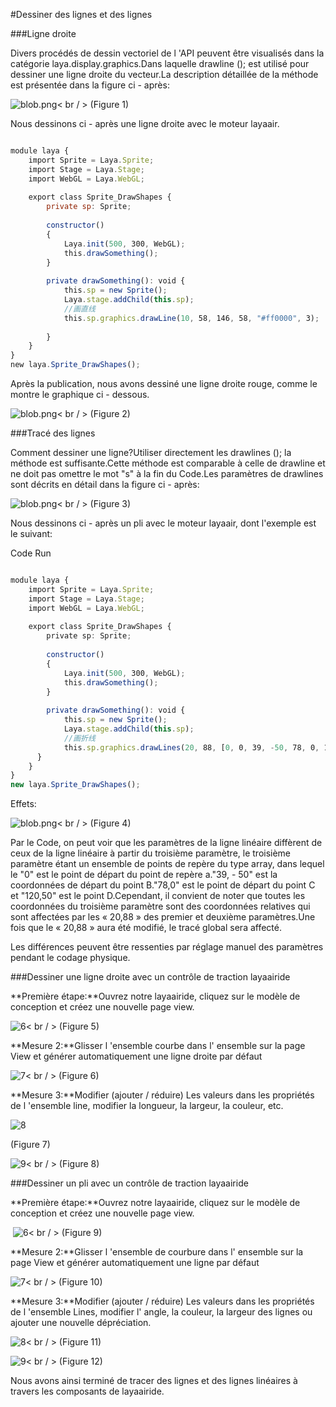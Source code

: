 #Dessiner des lignes et des lignes



###Ligne droite

Divers procédés de dessin vectoriel de l 'API peuvent être visualisés dans la catégorie laya.display.graphics.Dans laquelle drawline (); est utilisé pour dessiner une ligne droite du vecteur.La description détaillée de la méthode est présentée dans la figure ci - après:

​![blob.png](img/1.png)< br / >
(Figure 1)

Nous dessinons ci - après une ligne droite avec le moteur layaair.


```javascript

module laya {
    import Sprite = Laya.Sprite;
    import Stage = Laya.Stage;
    import WebGL = Laya.WebGL;
 
    export class Sprite_DrawShapes {
        private sp: Sprite;
 
        constructor()
        {
            Laya.init(500, 300, WebGL);
            this.drawSomething();
        }
 
        private drawSomething(): void {
            this.sp = new Sprite();
            Laya.stage.addChild(this.sp);
            //画直线
            this.sp.graphics.drawLine(10, 58, 146, 58, "#ff0000", 3);
 
        }
    }
}
new laya.Sprite_DrawShapes();
```


Après la publication, nous avons dessiné une ligne droite rouge, comme le montre le graphique ci - dessous.

​![blob.png](img/2.png)< br / >
(Figure 2)



###Tracé des lignes

Comment dessiner une ligne?Utiliser directement les drawlines (); la méthode est suffisante.Cette méthode est comparable à celle de drawline et ne doit pas omettre le mot "s" à la fin du Code.Les paramètres de drawlines sont décrits en détail dans la figure ci - après:

​![blob.png](img/3.png)< br / >
(Figure 3)

Nous dessinons ci - après un pli avec le moteur layaair, dont l'exemple est le suivant:



Code Run


```typescript

module laya {
    import Sprite = Laya.Sprite;
    import Stage = Laya.Stage;
    import WebGL = Laya.WebGL;
 
    export class Sprite_DrawShapes {
        private sp: Sprite;
 
        constructor()
        {
            Laya.init(500, 300, WebGL);
            this.drawSomething();
        }
 
        private drawSomething(): void {
            this.sp = new Sprite();
            Laya.stage.addChild(this.sp);
            //画折线
            this.sp.graphics.drawLines(20, 88, [0, 0, 39, -50, 78, 0, 120, -50], "#ff0000", 3);
      }
    }
}
new laya.Sprite_DrawShapes();
```


Effets:

​![blob.png](img/4.png)< br / >
(Figure 4)

Par le Code, on peut voir que les paramètres de la ligne linéaire diffèrent de ceux de la ligne linéaire à partir du troisième paramètre, le troisième paramètre étant un ensemble de points de repère du type array, dans lequel le "0" est le point de départ du point de repère a."39, - 50" est la coordonnées de départ du point B."78,0" est le point de départ du point C et "120,50" est le point D.Cependant, il convient de noter que toutes les coordonnées du troisième paramètre sont des coordonnées relatives qui sont affectées par les « 20,88 » des premier et deuxième paramètres.Une fois que le « 20,88 » aura été modifié, le tracé global sera affecté.

Les différences peuvent être ressenties par réglage manuel des paramètres pendant le codage physique.



###Dessiner une ligne droite avec un contrôle de traction layaairide

**Première étape:**Ouvrez notre layaairide, cliquez sur le modèle de conception et créez une nouvelle page view.

​![6](img/5.png)< br / >
(Figure 5)

**Mesure 2:**Glisser l 'ensemble courbe dans l' ensemble sur la page View et générer automatiquement une ligne droite par défaut

​![7](img/6.png)< br / >
(Figure 6)

**Mesure 3:**Modifier (ajouter / réduire) Les valeurs dans les propriétés de l 'ensemble line, modifier la longueur, la largeur, la couleur, etc.

​![8](img/7.png)<br/>

(Figure 7)

​![9](img/8.png)< br / >
(Figure 8)



###Dessiner un pli avec un contrôle de traction layaairide

**Première étape:**Ouvrez notre layaairide, cliquez sur le modèle de conception et créez une nouvelle page view.



​	![6](img/5.png)< br / >
(Figure 9)

**Mesure 2:**Glisser l 'ensemble de courbure dans l' ensemble sur la page View et générer automatiquement une ligne par défaut

​![7](img/9.png)< br / >
(Figure 10)

**Mesure 3:**Modifier (ajouter / réduire) Les valeurs dans les propriétés de l 'ensemble Lines, modifier l' angle, la couleur, la largeur des lignes ou ajouter une nouvelle dépréciation.

​![8](img/10.png)< br / >
(Figure 11)

​![9](img/11.png)< br / >
(Figure 12)

Nous avons ainsi terminé de tracer des lignes et des lignes linéaires à travers les composants de layaairide.